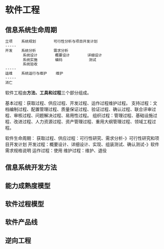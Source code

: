 # 软件工程

## 信息系统生命周期

```txt
立项    系统规划        可行性分析与项目开发计划
-----
开发    系统分析        需求分析
        系统设计        概要设计        详细设计
        系统实施        编码            测试
        系统验收
-----
运维    系统运行与维护    维护
-----
消亡
```

软件工程由**方法、工具和过程**三个部分组成。

基本过程：获取过程、供应过程、开发过程、运作过程维护过程。
支持过程：文档编制过程、配置管理过程、质量保证过程、验证过程、确认过程、联合评审过程、审核过程、问题解决过程、易用性过程。
组织过程：管理过程、基础设施过程、改进过程、人力资源过程、资产管理过程、重用大纲管理过程、领域工程过程。

软件生命周期：
获取过程、供应过程：可行性研究、需求分析-》可行性研究和项目开发计划
开发过程：概要设计、详细设计、实现、组装测试、确认测试-》软件需求规格说明
运作过程：使用
维护过程：维护、退役

## 信息系统开发方法

## 能力成熟度模型

## 软件过程模型

## 软件产品线

## 逆向工程
